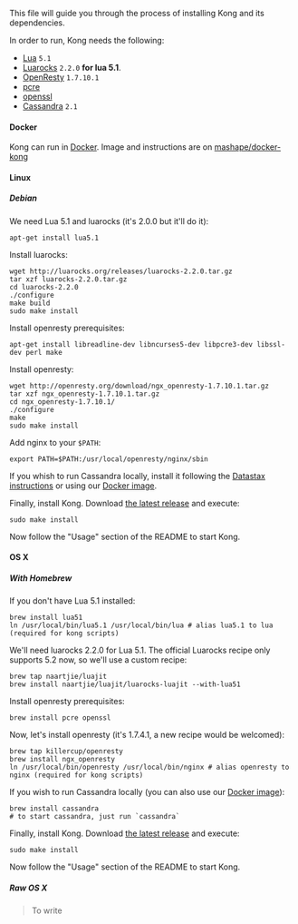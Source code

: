 This file will guide you through the process of installing Kong and its dependencies.

In order to run, Kong needs the following:
- [Lua][lua-install-url] `5.1`
- [Luarocks][luarocks-url] `2.2.0` **for lua 5.1**.
- [OpenResty](http://openresty.com/#Download) `1.7.10.1`
- [pcre][pcre-url]
- [openssl][openssl-url]
- [Cassandra][cassandra-url] `2.1`

#### Docker

Kong can run in [Docker][docker-url]. Image and instructions are on [mashape/docker-kong][docker-kong-url]

#### Linux

##### Debian

We need Lua 5.1 and luarocks (it's 2.0.0 but it'll do it):

```
apt-get install lua5.1
```

Install luarocks:

```
wget http://luarocks.org/releases/luarocks-2.2.0.tar.gz
tar xzf luarocks-2.2.0.tar.gz
cd luarocks-2.2.0
./configure
make build
sudo make install
```

Install openresty prerequisites:

```
apt-get install libreadline-dev libncurses5-dev libpcre3-dev libssl-dev perl make
```

Install openresty:

```
wget http://openresty.org/download/ngx_openresty-1.7.10.1.tar.gz
tar xzf ngx_openresty-1.7.10.1.tar.gz
cd ngx_openresty-1.7.10.1/
./configure
make
sudo make install
```

Add nginx to your `$PATH`:

```
export PATH=$PATH:/usr/local/openresty/nginx/sbin
```

If you whish to run Cassandra locally, install it following the [Datastax instructions](http://www.datastax.com/documentation/cassandra/2.0/cassandra/install/installDeb_t.html) or using our [Docker image][docker-kong-url].

Finally, install Kong. Download [the latest release][kong-latest-url] and execute:

```
sudo make install
```

Now follow the "Usage" section of the README to start Kong.

#### OS X

##### With Homebrew

If you don't have Lua 5.1 installed:

```
brew install lua51
ln /usr/local/bin/lua5.1 /usr/local/bin/lua # alias lua5.1 to lua (required for kong scripts)
```

We'll need luarocks 2.2.0 for Lua 5.1. The official Luarocks recipe only supports 5.2 now, so we'll use a custom recipe:

```
brew tap naartjie/luajit
brew install naartjie/luajit/luarocks-luajit --with-lua51
```

Install openresty prerequisites:

```
brew install pcre openssl
```

Now, let's install openresty (it's 1.7.4.1, a new recipe would be welcomed):

```
brew tap killercup/openresty
brew install ngx_openresty
ln /usr/local/bin/openresty /usr/local/bin/nginx # alias openresty to nginx (required for kong scripts)
```

If you wish to run Cassandra locally (you can also use our [Docker image][docker-kong-url]):

```
brew install cassandra
# to start cassandra, just run `cassandra`
```

Finally, install Kong. Download [the latest release][kong-latest-url] and execute:

```
sudo make install
```

Now follow the "Usage" section of the README to start Kong.

##### Raw OS X

> To write

[docker-url]: https://www.docker.com/
[docker-kong-url]: https://github.com/Mashape/docker-kong
[docker-cassandra-url]: https://github.com/Mashape/docker-cassandra
[lua-install-url]: http://www.lua.org/download.html
[luarocks-url]: https://luarocks.org
[cassandra-url]: http://cassandra.apache.org/
[pcre-url]: http://www.pcre.org/
[openssl-url]: https://www.openssl.org/
[kong-latest-url]: https://github.com/Mashape/kong/releases
